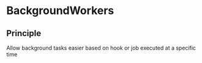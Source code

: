 # BackgroundWorkers
## Principle
Allow background tasks easier based on hook or job executed at a specific time
